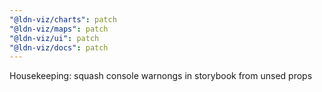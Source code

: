 ```yaml
---
"@ldn-viz/charts": patch
"@ldn-viz/maps": patch
"@ldn-viz/ui": patch
"@ldn-viz/docs": patch
---
```


Housekeeping: squash console warnongs in storybook from unsed props
